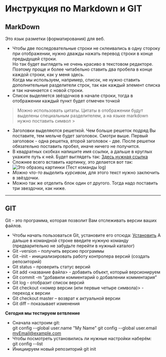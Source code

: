 
# Инструкция по Markdown и GIT

## MarkDown
Это язык разметки (форматирования) для веб.   
* Чтобы две последовательные строки не склеивались в одну стороку при отображении, нужно дважды нажать перевод строки в конце предыдущей строки.   
Но так будет выглядеть не очень красиво в текстовом редакторе.  
Поэтому проще и более читабельно ставить два пробела в конце каждой строки, как у меня здесь.  
Когда мы используем, например, список, не нужно ставить дополнительные разделители строк, так как каждый элемент списка и так начинается с новой строки.
* Список выделяется звёздочков в начале строки, тогда в отображении каждый пункт будет отмечен точкой
> Можно использовать цитаты. Цитаты в отображении будут выделены специальным разделителем, а на языке markdown нужно поставить символ >  
* Заголовки выделяются решеткой. Чем больше решеток подряд Вы поставите, тем мельче будет заголовок. Смотри выше. Первый заголовок - одна решетка, второй заголовок - две. После решетки обязательно поставить пробел, иначе ничего не получится.
* В квадратных скобках напишите имя ссылки, а дальше в круглых укажите путь к ней. Будет выглядеть так: [Здесь нужная ссылка](https://learn.microsoft.com/ru-ru/contribute/markdown-reference)
* Сложнее всего вставить картинку, это делается вот так: ![Это образец картинки (Тест команды log)](TestLog.jpg)
* *Можно что-то выделить курсивом*, для этого текст нужно заключить в звёздочки.  
* Можно так же отделить блок один от другого. Тогда надо поставить три звездочки, как ниже.
***
## GIT
Git - это программа, которая позволит Вам отслеживать версии ваших файлов.
* Чтобы начать пользоваться Git, установите его отсюда: [Установить](https://git-scm.com/downloads)
А дальше в командной строке введите нужную команду (предварительно не забудьте перейти в нужный каталог)
* Git –version – получить версию программы
* Git –init  - инициализировать работу контролера версий (создать репозиторий)
* Git status – проверить статус версий
* Git add <название файла> -  добавить объект, который версионируем
* Git commit -m “добавили комментарий о добавлении комментария”
* Git log  - отобразит список версий
* Git checkout <номер версии (или первые четыре символа)>  - переход к версии
* Git checkout master – возврат к актуальной версии
* Git diff – показывает изменения

**Сегодня мы тестируем ветвление**
* Сначала настроим git:  
git config --global user.name "My Name"
git config --global user.email myEmail@example.com
* Чтобы посмотреть установились ли нужные настройки наберём:  
git config --list
* Инициируем новый репозиторий
git init
